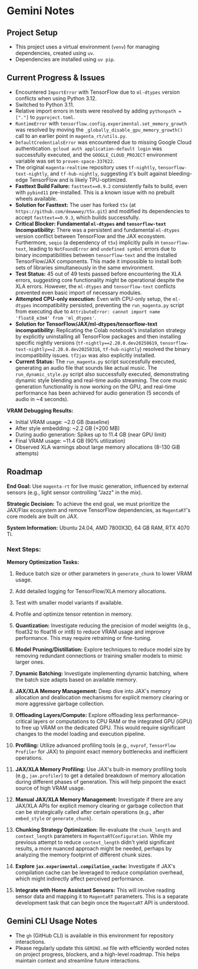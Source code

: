 # Gemini Notes

## Project Setup

- This project uses a virtual environment (`venv`) for managing dependencies, created using `uv`.
- Dependencies are installed using `uv pip`.

## Current Progress & Issues

- Encountered `ImportError` with TensorFlow due to `ml-dtypes` version conflicts when using Python 3.12.
- Switched to Python 3.11.
- Relative import errors in tests were resolved by adding `pythonpath = ["."]` to `pyproject.toml`.
- `RuntimeError` with `tensorflow.config.experimental.set_memory_growth` was resolved by moving the `_globally_disable_gpu_memory_growth()` call to an earlier point in `magenta_rt/utils.py`.
- `DefaultCredentialsError` was encountered due to missing Google Cloud authentication. `gcloud auth application-default login` was successfully executed, and the `GOOGLE_CLOUD_PROJECT` environment variable was set to `proven-space-337622`.
- The original `magenta-realtime` repository uses `tf-nightly`, `tensorflow-text-nightly`, and `tf-hub-nightly`, suggesting it's built against bleeding-edge TensorFlow and is likely TPU-optimized.
- **Fasttext Build Failure:** `fasttext==0.9.2` consistently fails to build, even with `pybind11` pre-installed. This is a known issue with no prebuilt wheels available.
- **Solution for Fasttext:** The user has forked `t5x` (at `https://github.com/dewwwey/t5x.git`) and modified its dependencies to accept `fasttext==0.9.3`, which builds successfully.
- **Critical Blocker: Fundamental `ml-dtypes` and `tensorflow-text` Incompatibility:** There was a persistent and fundamental `ml-dtypes` version conflict between TensorFlow and the JAX ecosystem. Furthermore, `seqio` (a dependency of `t5x`) implicitly pulls in `tensorflow-text`, leading to `NotFoundError` and `undefined symbol` errors due to binary incompatibilities between `tensorflow-text` and the installed TensorFlow/JAX components. This made it impossible to install both sets of libraries simultaneously in the same environment.
- **Test Status:** 45 out of 49 tests passed before encountering the XLA errors, suggesting core functionality might be operational despite the XLA errors. However, the `ml-dtypes` and `tensorflow-text` conflicts prevented even basic import of necessary modules.
- **Attempted CPU-only execution:** Even with CPU-only setup, the `ml-dtypes` incompatibility persisted, preventing the `run_magenta.py` script from executing due to `AttributeError: cannot import name 'float8_e3m4' from 'ml_dtypes'`.
- **Solution for TensorFlow/JAX/ml-dtypes/tensorflow-text incompatibility:** Replicating the Colab notebook's installation strategy by explicitly uninstalling all TensorFlow packages and then installing specific nightly versions (`tf-nightly==2.20.0.dev20250619`, `tensorflow-text-nightly==2.20.0.dev20250316`, `tf-hub-nightly`) resolved the binary incompatibility issues. `tf2jax` was also explicitly installed.
- **Current Status:** The `run_magenta.py` script successfully executed, generating an audio file that sounds like actual music. The `run_dynamic_style.py` script also successfully executed, demonstrating dynamic style blending and real-time audio streaming. The core music generation functionality is now working on the GPU, and real-time performance has been achieved for audio generation (5 seconds of audio in ~4 seconds).

**VRAM Debugging Results:**
- Initial VRAM usage: ~2.0 GB (baseline)
- After style embedding: ~2.2 GB (+200 MB)
- During audio generation: Spikes up to 11.4 GB (near GPU limit)
- Final VRAM usage: ~11.4 GB (90% utilization)
- Observed XLA warnings about large memory allocations (8-130 GiB attempts)

## Roadmap

**End Goal:** Use `magenta-rt` for live music generation, influenced by external sensors (e.g., light sensor controlling "Jazz" in the mix).

**Strategic Decision:** To achieve the end goal, we must prioritize the JAX/Flax ecosystem and remove TensorFlow dependencies, as `MagentaRT`'s core models are built on JAX.

**System Information:** Ubuntu 24.04, AMD 7800X3D, 64 GB RAM, RTX 4070 Ti.

### Next Steps:

**Memory Optimization Tasks:**
1. Reduce batch size or other parameters in `generate_chunk` to lower VRAM usage.
2. Add detailed logging for TensorFlow/XLA memory allocations.
3. Test with smaller model variants if available.
4. Profile and optimize tensor retention in memory.
5. **Quantization:** Investigate reducing the precision of model weights (e.g., float32 to float16 or int8) to reduce VRAM usage and improve performance. This may require retraining or fine-tuning.
6. **Model Pruning/Distillation:** Explore techniques to reduce model size by removing redundant connections or training smaller models to mimic larger ones.
7. **Dynamic Batching:** Investigate implementing dynamic batching, where the batch size adapts based on available memory.
8. **JAX/XLA Memory Management:** Deep dive into JAX's memory allocation and deallocation mechanisms for explicit memory clearing or more aggressive garbage collection.
9. **Offloading Layers/Compute:** Explore offloading less performance-critical layers or computations to CPU RAM or the integrated GPU (iGPU) to free up VRAM on the dedicated GPU. This would require significant changes to the model loading and execution pipeline.
10. **Profiling:** Utilize advanced profiling tools (e.g., `nvprof`, `TensorFlow Profiler` for JAX) to pinpoint exact memory bottlenecks and inefficient operations.
11. **JAX/XLA Memory Profiling:** Use JAX's built-in memory profiling tools (e.g., `jax.profiler`) to get a detailed breakdown of memory allocation during different phases of generation. This will help pinpoint the exact source of high VRAM usage.
12. **Manual JAX/XLA Memory Management:** Investigate if there are any JAX/XLA APIs for explicit memory clearing or garbage collection that can be strategically called after certain operations (e.g., after `embed_style` or `generate_chunk`).
13. **Chunking Strategy Optimization:** Re-evaluate the `chunk_length` and `context_length` parameters in `MagentaRTConfiguration`. While my previous attempt to reduce `context_length` didn't yield significant results, a more nuanced approach might be needed, perhaps by analyzing the memory footprint of different chunk sizes.
14. **Explore `jax.experimental.compilation_cache`:** Investigate if JAX's compilation cache can be leveraged to reduce compilation overhead, which might indirectly affect perceived performance.


1.  **Integrate with Home Assistant Sensors:** This will involve reading sensor data and mapping it to `MagentaRT` parameters. This is a separate development task that can begin once the `MagentaRT` API is understood.

## Gemini CLI Usage Notes

- The `gh` (GitHub CLI) is available in this environment for repository interactions.
- Please regularly update this `GEMINI.md` file with efficiently worded notes on project progress, blockers, and a high-level roadmap. This helps maintain context and streamline future interactions.
